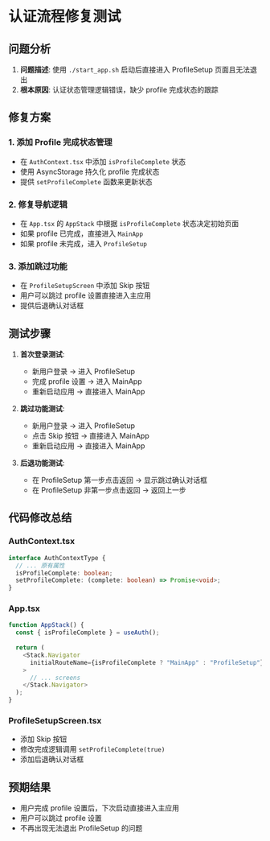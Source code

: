 # 认证流程修复测试

## 问题分析
1. **问题描述**: 使用 `./start_app.sh` 启动后直接进入 ProfileSetup 页面且无法退出
2. **根本原因**: 认证状态管理逻辑错误，缺少 profile 完成状态的跟踪

## 修复方案

### 1. 添加 Profile 完成状态管理
- 在 `AuthContext.tsx` 中添加 `isProfileComplete` 状态
- 使用 AsyncStorage 持久化 profile 完成状态
- 提供 `setProfileComplete` 函数来更新状态

### 2. 修复导航逻辑
- 在 `App.tsx` 的 `AppStack` 中根据 `isProfileComplete` 状态决定初始页面
- 如果 profile 已完成，直接进入 `MainApp`
- 如果 profile 未完成，进入 `ProfileSetup`

### 3. 添加跳过功能
- 在 `ProfileSetupScreen` 中添加 Skip 按钮
- 用户可以跳过 profile 设置直接进入主应用
- 提供后退确认对话框

## 测试步骤

1. **首次登录测试**:
   - 新用户登录 → 进入 ProfileSetup
   - 完成 profile 设置 → 进入 MainApp
   - 重新启动应用 → 直接进入 MainApp

2. **跳过功能测试**:
   - 新用户登录 → 进入 ProfileSetup
   - 点击 Skip 按钮 → 直接进入 MainApp
   - 重新启动应用 → 直接进入 MainApp

3. **后退功能测试**:
   - 在 ProfileSetup 第一步点击返回 → 显示跳过确认对话框
   - 在 ProfileSetup 非第一步点击返回 → 返回上一步

## 代码修改总结

### AuthContext.tsx
```typescript
interface AuthContextType {
  // ... 原有属性
  isProfileComplete: boolean;
  setProfileComplete: (complete: boolean) => Promise<void>;
}
```

### App.tsx
```typescript
function AppStack() {
  const { isProfileComplete } = useAuth();
  
  return (
    <Stack.Navigator 
      initialRouteName={isProfileComplete ? "MainApp" : "ProfileSetup"}
    >
      // ... screens
    </Stack.Navigator>
  );
}
```

### ProfileSetupScreen.tsx
- 添加 Skip 按钮
- 修改完成逻辑调用 `setProfileComplete(true)`
- 添加后退确认对话框

## 预期结果
- 用户完成 profile 设置后，下次启动直接进入主应用
- 用户可以跳过 profile 设置
- 不再出现无法退出 ProfileSetup 的问题